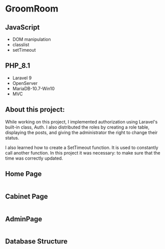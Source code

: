 # GroomRoom

## JavaScript
- DOM manipulation
- classlist
- setTimeout

## PHP_8.1
- Laravel 9
- OpenServer
- MariaDB-10.7-Win10
- MVC


## About this project:
<p>While working on this project, I implemented authorization using Laravel's built-in class, Auth. I also distributed the roles by creating a role table, displaying the posts, and giving the administrator the right to change their status.</p>
<p>I also learned how to create a SetTimeout function. It is used to constantly call another function. In this project it was necessary: to make sure that the time was correctly updated.</p>

## Home Page
<img src="https://res.cloudinary.com/dttlmitix/image/upload/v1664007617/groom1_djwmbz.png" alt=""/>

## Cabinet Page
<img src="https://res.cloudinary.com/dttlmitix/image/upload/v1664008015/groom2_snefbq.png" alt="">

## AdminPage
<img src="https://res.cloudinary.com/dttlmitix/image/upload/v1664008080/groom3_gdmuyj.png" alt="">

## Database Structure
<img src="https://res.cloudinary.com/dttlmitix/image/upload/v1664008283/groom4_wtwy4k.png" alt="">